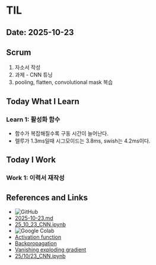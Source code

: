 # TIL

## Date: 2025-10-23

## Scrum
1. 자소서 작성
2. 과제 - CNN 튜닝
3. pooling, flatten, convolutional mask 복습

## Today What I Learn
### Learn 1: 활성화 함수
- 함수가 복잡해질수록 구동 시간이 늘어난다.
- 렐루가 1.3ms일때 시그모이드는 3.8ms, swish는 4.2ms이다.



## Today I Work
### Work 1: 이력서 재작성


## References and Links
- ![GitHub](https://img.shields.io/badge/GitHub-181717?style=for-the-badge&logo=GitHub&logoColor=white)
- [2025-10-23.md](https://github.com/100-hours-a-week/max-til/blob/main/Oct/2025-10-23.md) 
- [25_10_23_CNN.ipynb](https://github.com/Max-JI64/Kakao_Tech_Boost/blob/main/Daily_class/25_10_23_CNN.ipynb) 
- ![Google Colab](https://img.shields.io/badge/googlecolab-F9AB00?style=for-the-badge&logo=googlecolab&logoColor=white)
- [Activation function](https://drive.google.com/file/d/1aEvFE5YrDPf7bm_c3CLEL2wZwLq_v8x5/view?usp=sharing)
- [Backpropagation](https://drive.google.com/file/d/1Txq2H93oS-A6kKZh0gK-A2N2yRbJii7D/view?usp=sharing)
- [Vanishing exploding gradient](https://drive.google.com/file/d/1B0Pzub0gah8zg26L9344S1jBVMOcqk3j/view?usp=sharing)
- [25/10/23_CNN.ipynb](https://colab.research.google.com/drive/1E3GCiJtEY6hWZoK67UvmLcL2oJW8K-46?usp=sharing)